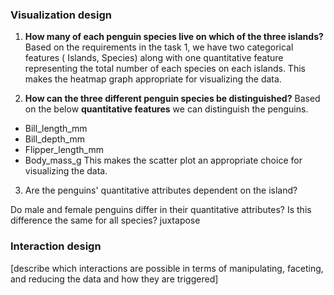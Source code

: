 ### Visualization design
1. **How many of each penguin species live on which of the three islands?**
Based on the requirements in the task 1, we have two categorical features ( Islands, Species) along with one quantitative feature representing the total number of each species on each islands. This makes the heatmap graph appropriate for visualizing the data. 

2. **How can the three different penguin species be distinguished?**
Based on the below **quantitative features** we can distinguish the penguins. 
- Bill_length_mm  
- Bill_depth_mm
- Flipper_length_mm
- Body_mass_g 
This makes the scatter plot an appropriate choice for visualizing the data. 


3. Are the penguins' quantitative attributes dependent on the island?

Do male and female penguins differ in their quantitative attributes? Is this difference the same for all species?
juxtapose 


### Interaction design
[describe which interactions are possible in terms of manipulating, faceting, and reducing the data and how they are triggered]